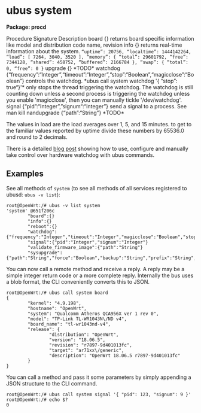 # ubus system

**Package: procd**

Procedure Signature Description board {} returns board specific information like model and distribution code name, revision info {} returns real-time information about the system. `“uptime”: 20756, “localtime”: 1444142264, “load”: [ 7264, 3040, 3520 ], “memory”: { “total”: 29601792, “free”: 7344128, “shared”: 458752, “buffered”: 2166784 }, “swap”: { “total”: 0, “free”: 0 }` upgrade {} \*TODO* watchdog {“frequency”:“Integer”,“timeout”:“Integer”,“stop”:“Boolean”,“magicclose”:“Boolean”} controls the watchdog. \*ubus call system watchdog '{ “stop”: true“}'* only stops the thread triggering the watchdog. The watchdog is still counting down unless a second process is triggering the watchdog unless you enable 'magicclose', then you can manually tickle '/dev/watchdog'. signal {“pid”:“Integer”,”signum“:“Integer”} send a signal to a process. See man kill nandupgrade {“path”:“String”} \*TODO*

The values in load are the load averages over 1, 5, and 15 minutes. to get to the familiar values reported by uptime divide these numbers by 65536.0 and round to 2 decimals.

There is a detailed [blog post](http://kernelreloaded.com/manually-controlling-openwrt-hardware-watchdog/ "http://kernelreloaded.com/manually-controlling-openwrt-hardware-watchdog/") showing how to use, configure and manually take control over hardware watchdog with ubus commands.

## Examples

See all methods of `system` (to see all methods of all services registered to ubusd: `ubus -v list`):

```
root@OpenWrt:/# ubus -v list system
'system' @651f206c
        "board":{}
        "info":{}
        "reboot":{}
        "watchdog":{"frequency":"Integer","timeout":"Integer","magicclose":"Boolean","stop":"Boolean"}
        "signal":{"pid":"Integer","signum":"Integer"}
        "validate_firmware_image":{"path":"String"}
        "sysupgrade":{"path":"String","force":"Boolean","backup":"String","prefix":"String","command":"String","options":"Table"}
```

You can now call a remote method and receive a reply. A reply may be a simple integer return code or a more complete reply. Internally the bus uses a blob format, the CLI conveniently converts this to JSON.

```
root@OpenWrt:/# ubus call system board
{
        "kernel": "4.9.198",
        "hostname": "OpenWrt",
        "system": "Qualcomm Atheros QCA956X ver 1 rev 0",
        "model": "TP-Link TL-WR1043N\/ND v4",
        "board_name": "tl-wr1043nd-v4",
        "release": {
                "distribution": "OpenWrt",
                "version": "18.06.5",
                "revision": "r7897-9d401013fc",
                "target": "ar71xx\/generic",
                "description": "OpenWrt 18.06.5 r7897-9d401013fc"
        }
}
```

You can call a method and pass it some parameters by simply appending a JSON structure to the CLI command.

```
root@OpenWrt:/# ubus call system signal '{ "pid": 123, "signum": 9 }'
root@OpenWrt:/# echo $?
0
```
